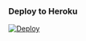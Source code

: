 ### Deploy to Heroku
[![Deploy](https://www.herokucdn.com/deploy/button.svg)](https://heroku.com/deploy?template=https://github.com/SLHansakaAnuhas/SLFiltersBot)
